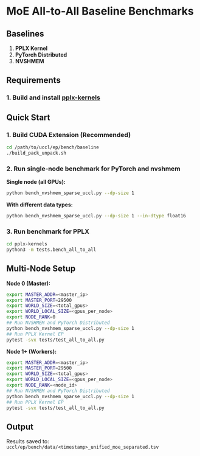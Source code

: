 # MoE All-to-All Baseline Benchmarks

## Baselines

1. **PPLX Kernel**  
2. **PyTorch Distributed**  
3. **NVSHMEM**  


## Requirements
### 1. Build and install [pplx-kernels](https://github.com/perplexityai/pplx-kernels)

## Quick Start


### 1. Build CUDA Extension (Recommended)

```bash
cd /path/to/uccl/ep/bench/baseline
./build_pack_unpack.sh
```

### 2. Run single-node benchmark for PyTorch and nvshmem 

**Single node (all GPUs):**
```bash
python bench_nvshmem_sparse_uccl.py --dp-size 1
```

**With different data types:**
```bash
python bench_nvshmem_sparse_uccl.py --dp-size 1 --in-dtype float16
```

### 3. Run benchmark for PPLX 

```bash
cd pplx-kernels
python3 -m tests.bench_all_to_all
```


## Multi-Node Setup

**Node 0 (Master):**
```bash
export MASTER_ADDR=<master_ip>
export MASTER_PORT=29500
export WORLD_SIZE=<total_gpus>
export WORLD_LOCAL_SIZE=<gpus_per_node>
export NODE_RANK=0
## Run NVSHMEM and PyTorch Distributed
python bench_nvshmem_sparse_uccl.py --dp-size 1
## Run PPLX Kernel EP
pytest -svx tests/test_all_to_all.py 
```



**Node 1+ (Workers):**
```bash
export MASTER_ADDR=<master_ip>
export MASTER_PORT=29500
export WORLD_SIZE=<total_gpus>
export WORLD_LOCAL_SIZE=<gpus_per_node>
export NODE_RANK=<node_id>
## Run NVSHMEM and PyTorch Distributed
python bench_nvshmem_sparse_uccl.py --dp-size 1
## Run PPLX Kernel EP
pytest -svx tests/test_all_to_all.py 
```

## Output

Results saved to: `uccl/ep/bench/data/<timestamp>_unified_moe_separated.tsv`





